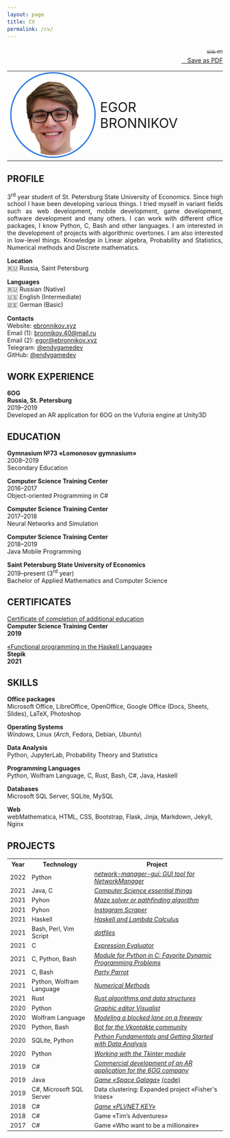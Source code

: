 ```yaml
---
layout: page
title: CV 
permalink: /cv/
---
```



<p align="right">
<a class="page-link" href="/cv/ru.html"><sub>🇺🇸 en</sub></a><br>
<a href="/assets/cv_en.pdf" download="bronnikov_cv_en.pdf"><i class="fa-light fa-download" style="font-size: 20px"></i>&emsp;Save as PDF</a>
</p>

<p align="left">
    <table style="border-collapse:collapse; border:none;"><tr style="border:none;"><td width="40%" style="border:none;"><img src="/assets/avatar.png" width="250px" style="border: 3px solid #2a7ae2; border-radius: 1000px; padding: 3px;"></td><td style="font-size:220%; border:none;" width="60%">EGOR BRONNIKOV</td></tr></table>
</p>

<h2>PROFILE</h2>
<p align="justify">
3<sup>rd</sup> year student of St. Petersburg State University of Economics. Since high school I have been developing various things. I tried myself in variant fields such as web development, mobile development, game development, software development and many others. I can work with different office packages, I know Python, C, Bash and other languages. I am interested in the development of projects with algorithmic overtones. I am also interested in low-level things. Knowledge in Linear algebra, Probability and Statistics, Numerical methods and Discrete mathematics.
</p>
<p>
    <b>Location</b><br>
    🇷🇺 Russia, Saint Petersburg
</p>
<p>
    <b>Languages</b><br>
    🇷🇺 Russian (Native)<br>
    🇺🇸 English (Intermediate)<br>
    🇩🇪 German (Basic)<br>
</p>
<p>
    <b>Contacts</b><br>
    Website: <a href="https://ebronnikov.xyz/" target="blank_">ebronnikov.xyz</a><br>
    Email (1): <a href="mailto:bronnikov.40@mail.ru" target="blank_">bronnikov.40@mail.ru</a><br>
    Email (2): <a href="mailto:egor@ebronnikov.xyz" target="blank_">egor@ebronnikov.xyz</a><br>
    Telegram: <a href="https://t.me/endygamedev" target="blank_">@endygamedev</a><br>
    GitHub: <a href="https://github.com/endygamedev" target="blank_">@endygamedev</a>
</p>


<h2>WORK EXPERIENCE</h2>
<p>
    <b>6OG</b><br>
    <b>Russia, St. Petersburg</b><br>
    2019–2019<br>
    Developed an AR application for 6OG on the Vuforia engine at Unity3D
</p>

<h2>EDUCATION</h2>
<p>
    <b>Gymnasium №73 «Lomonosov gymnasium»</b><br>
    2008–2019<br>
    Secondary Education
</p>
<p>
    <b>Computer Science Training Center</b><br>
    2016–2017<br>
    Object-oriented Programming in C#
</p>
<p>
    <b>Computer Science Training Center</b><br>
    2017–2018<br>
    Neural Networks and Simulation
</p>
<p>
    <b>Computer Science Training Center</b><br>
    2018–2019<br>
    Java Mobile Programming
</p>
<p>
    <b>Saint Petersburg State University of Economics</b><br>
    2019–present (3<sup>rd</sup> year)<br>
    Bachelor of Applied Mathematics and Computer Science
</p>


<h2>CERTIFICATES</h2>
<p>
    <a href="/assets/certificate.pdf" target="blank_">Certificate of completion of additional education</a><br>
    <b>Computer Science Training Center</b><br>
    <b>2019</b>
</p>
<p>
    <a href="https://stepik.org/cert/1062738 " target="blank_">«Functional programming in the Haskell Language»</a><br>
    <b>Stepik</b><br>
    <b>2021</b>
</p>

<h2>SKILLS</h2>
<p>
    <b>Office packages</b><br>
    Microsoft Office, LibreOffice, OpenOffice, Google Office (Docs, Sheets, Slides), LaTeX, Photoshop
</p>
<p>
    <b>Operating Systems</b><br>
    <i>Windows</i>, Linux (<i>Arch</i>, Fedora, Debian, <i>Ubuntu</i>)
</p>
<p>
    <b>Data Analysis</b><br>
    Python, JupyterLab, Probability Theory and Statistics
</p>
<p>
    <b>Programming Languages</b><br>
    Python, Wolfram Language, C, Rust, Bash, C#, Java, Haskell
</p>
<p>
    <b>Databases</b><br>
    Microsoft SQL Server, SQLite, MySQL
</p>
<p>
    <b>Web</b><br>
    webMathematica, HTML, CSS, Bootstrap, Flask, Jinja, Markdown, Jekyll, Nginx
</p>

<h2>PROJECTS</h2>
<table>
<tr>
<th>Year</th>
<th>Technology</th>
<th>Project</th>
<tr>
<td>2022</td>
<td>Python</td>
<td><a href="https://github.com/endygamedev/network-manager-gui" target="_blank"><em>network-manager-gui: GUI tool for NetworkManager</em></a></td>
</tr>
<tr>
<td>2021</td>
<td>Java, C</td>
<td><a href="https://github.com/endygamedev/cs-essentials" target="_blank"><em>Computer Science essential things</em></a></td>
</tr>
<tr>
<td>2021</td>
<td>Pyhon</td>
<td><a href="https://github.com/endygamedev/maze" target="_blank"><em>Maze solver or pathfinding algorithm</em></a></td>
</tr>
<tr>
<td>2021</td>
<td>Pyhon</td>
<td><a href="https://github.com/endygamedev/instagram-scraper" target="_blank"><em>Instagram Scraper</em></a></td>
</tr>
<tr>
<td>2021</td>
<td>Haskell</td>
<td><a href="https://github.com/endygamedev/learn-haskell" target="_blank"><em>Haskell and Lambda Calculus</em></a></td>
</tr>
<tr>
<td>2021</td>
<td>Bash, Perl, Vim Script</td>
<td><a href="https://github.com/endygamedev/dotfiles" target="_blank"><em>dotfiles</em></a></td>
</tr>
<tr>
<td>2021</td>
<td>C</td>
<td><a href="https://github.com/endygamedev/expression-evaluator" target="_blank"><em>Expression Evaluator</em></a></td>
</tr>
<tr>
<td>2021</td>
<td>C, Python, Bash</td>
<td><a href="https://github.com/endygamedev/dynamic-programming/" target="_blank"><em>Module for Python in C: Favorite Dynamic Programming Problems</em></a></td>
</tr>
<tr>
<td>2021</td>
<td>C, Bash</td>
<td><a href="https://endygamedev.github.io/party-parrot/" target="_blank"><em>Party Parrot</em></a></td>
</tr>
<td>2021</td>
<td>Python, Wolfram Language</td>
<td><a href="https://github.com/endygamedev/numerical_methods" target="_blank"><em>Numerical Methods</em></a></td>
</tr>
<tr>
<td>2021</td>
<td>Rust</td>
<td><a href="https://github.com/endygamedev/rust_algorithms" target="_blank"><em>Rust algorithms and data structures </em></a></td>
</tr>
<tr>
<td>2020</td>
<td>Python</td>
<td><a href="https://github.com/AM-DreamTeam/graphic_editor" target="_blank"><em>Graphic editor Visualist</em></a></td>
</tr>
<tr>
<td>2020</td>
<td>Wolfram Language</td>
<td><a href="https://github.com/endygamedev/MathematicaProjects/tree/master/%D0%91%D1%80%D0%BE%D0%BD%D0%BD%D0%B8%D0%BA%D0%BE%D0%B2%20%D0%95%D0%B3%D0%BE%D1%80%20%D0%9F%D0%9C-1901%20%D0%9A%D1%83%D1%80%D1%81%D0%BE%D0%B2%D0%B0%D1%8F%20%D1%80%D0%B0%D0%B1%D0%BE%D1%82%D0%B0" target="_blank"><em>Modeling a blocked lane on a freeway</em></a></td>
</tr>
<tr>
<td>2020</td>
<td>Python, Bash</td>
<td><a href="https://github.com/endygamedev/vk_bot" target="_blank"><em>Bot for the Vkontakte community</em></a></td>
</tr>
<tr>
<td>2020</td>
<td>SQLite, Python</td>
<td><a href="https://github.com/endygamedev/python_projects_2sem" target="_blank"><em>Python Fundamentals and Getting Started with Data Analysis</em></a></td>
</tr>
<tr>
<td>2020</td>
<td>Python</td>
<td><a href="https://github.com/endygamedev/Tkinter-Python" target="_blank"><em>Working with the Tkinter module</em></a></td>
</tr>
<tr>
<td>2019</td>
<td>C#</td>
<td><a href="https://6og.ooo/" target="_blank"><em>Commercial development of an AR application for the 6OG company</em></a></td>
</tr>
<tr>
<td>2019</td>
<td>Java</td>
<td><a href="https://endygamedev.itch.io/galaga" target="_blank"><em>Game «Space Galaga»</em></a> <a href="https://github.com/endygamedev/Space_Galaga" target="_blank">(code)</a></td>
</tr>
<tr>
<td>2019</td>
<td>C#, Microsoft SQL Server</td>
<td>Data clustering: Expanded project «Fisher's Irises»</td>
</tr>
<tr>
<td>2018</td>
<td>C#</td>
<td><a href="https://endygamedev.itch.io/plvnetkey" target="_blank"><em>Game «PLVNET KEY»</em></a></td>
</tr>
<tr>
<td>2018</td>
<td>C#</td>
<td>Game «Tim&rsquo;s Adventures»</td>
</tr>
<tr>
<td>2017</td>
<td>C#</td>
<td>Game «Who want to be a millionaire»</td>
</tr>
</table>